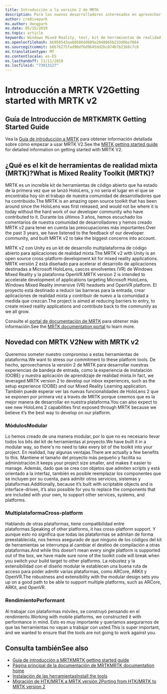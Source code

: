 ```yaml
---
title: Introducción a la versión 2 de MRTK
description: Para los nuevos desarrolladores interesados en aprovechar MRTK
author: cre8ivepark
ms.author: dongpark
ms.date: 05/15/2019
ms.topic: article
keywords: Windows Mixed Reality, test, kit de herramientas de realidad mixta, MRTK versión 2, MRTK, herramientas, SDK, HoloLens, HoloLens 2
ms.openlocfilehash: bb958543aa68586dd689a2048665b233d6be7064
ms.sourcegitcommit: b6b76275fad90df6d9645dd2bc074b7b2168c7c8
ms.translationtype: MT
ms.contentlocale: es-ES
ms.lasthandoff: 11/11/2019
ms.locfileid: "73913127"
---
```

# <a name="getting-started-with-mrtk-v2"></a><span data-ttu-id="492e4-104">Introducción a MRTK V2</span><span class="sxs-lookup"><span data-stu-id="492e4-104">Getting started with MRTK v2</span></span>

## <a name="mrtk-getting-started-guide"></a><span data-ttu-id="492e4-105">Guía de Introducción de MRTK</span><span class="sxs-lookup"><span data-stu-id="492e4-105">MRTK Getting Started Guide</span></span>
<span data-ttu-id="492e4-106">Vea la [Guía de introducción a MRTK](https://microsoft.github.io/MixedRealityToolkit-Unity/Documentation/GettingStartedWithTheMRTK.html) para obtener información detallada sobre cómo empezar a usar MRTK V2.</span><span class="sxs-lookup"><span data-stu-id="492e4-106">See the [MRTK getting started guide](https://microsoft.github.io/MixedRealityToolkit-Unity/Documentation/GettingStartedWithTheMRTK.html) for detailed information on getting started with MRTK V2.</span></span>

## <a name="what-is-mixed-reality-toolkit-mrtk"></a><span data-ttu-id="492e4-107">¿Qué es el kit de herramientas de realidad mixta (MRTK)?</span><span class="sxs-lookup"><span data-stu-id="492e4-107">What is Mixed Reality Toolkit (MRTK)?</span></span>
<span data-ttu-id="492e4-108">MRTK es un increíble kit de herramientas de código abierto que ha estado de la primera vez que se lanzó HoloLens, y no sería el lugar en el que se encontraba hoy sin el trabajo de nuestra comunidad de desarrolladores que ha contribuido.</span><span class="sxs-lookup"><span data-stu-id="492e4-108">The MRTK is an amazing open source toolkit that has been around since the HoloLens was first released, and would not be where it is today without the hard work of our developer community who have contributed to it.</span></span> <span data-ttu-id="492e4-109">Durante los últimos 3 años, hemos escuchado los comentarios de nuestra comunidad de desarrolladores y hemos creado MRTK v2 para tener en cuenta las preocupaciones más importantes.</span><span class="sxs-lookup"><span data-stu-id="492e4-109">Over the past 3 years, we have listened to the feedback of our developer community, and built MRTK v2 to take the biggest concerns into account.</span></span>  

<span data-ttu-id="492e4-110">MRTK v2 con Unity es un kit de desarrollo multiplataforma de código abierto para aplicaciones de realidad mixta.</span><span class="sxs-lookup"><span data-stu-id="492e4-110">The MRTK v2 with Unity is an open source cross-platform development kit for mixed reality applications.</span></span>  <span data-ttu-id="492e4-111">MRTK versión 2 está diseñado para acelerar el desarrollo de aplicaciones destinadas a Microsoft HoloLens, cascos envolventes (VR) de Windows Mixed Reality y la plataforma OpenVR.</span><span class="sxs-lookup"><span data-stu-id="492e4-111">MRTK version 2 is intended to accelerate development of applications targeting Microsoft HoloLens, Windows Mixed Reality immersive (VR) headsets and OpenVR platform.</span></span> <span data-ttu-id="492e4-112">El proyecto está destinado a reducir las barreras para la entrada, crear aplicaciones de realidad mixta y contribuir de nuevo a la comunidad a medida que crezcan.</span><span class="sxs-lookup"><span data-stu-id="492e4-112">The project is aimed at reducing barriers to entry, to create mixed reality applications and contribute back to the community as we all grow.</span></span> 

<span data-ttu-id="492e4-113">Consulte el [portal de documentación de MRTK](https://microsoft.github.io/MixedRealityToolkit-Unity/README.html) para obtener más información.</span><span class="sxs-lookup"><span data-stu-id="492e4-113">See the [MRTK documentation portal](https://microsoft.github.io/MixedRealityToolkit-Unity/README.html) to learn more.</span></span>

## <a name="new-with-mrtk-v2"></a><span data-ttu-id="492e4-114">Novedad con MRTK V2</span><span class="sxs-lookup"><span data-stu-id="492e4-114">New with MRTK v2</span></span>
<span data-ttu-id="492e4-115">Queremos someter nuestro compromiso a estas herramientas de plataforma.</span><span class="sxs-lookup"><span data-stu-id="492e4-115">We want to stress our commitment to these platform tools.</span></span>  <span data-ttu-id="492e4-116">De hecho, aprovechamos la versión 2 de MRTK para desarrollar nuestras experiencias de bandeja de entrada, como la experiencia de instalación (OOBE) y nuestra aplicación de aprendizaje de realidad mixta.</span><span class="sxs-lookup"><span data-stu-id="492e4-116">In fact, we leveraged MRTK version 2 to develop our inbox experiences, such as the setup experience (OOBE) and our Mixed Reality Learning application.</span></span>  <span data-ttu-id="492e4-117">También puede esperar ver las nuevas funcionalidades de HoloLens 2 que se exponen por primera vez a través de MRTK porque creemos que es la mejor manera de desarrollar en nuestra plataforma.</span><span class="sxs-lookup"><span data-stu-id="492e4-117">You can also expect to see new HoloLens 2 capabilities first exposed through MRTK because we believe it’s the best way to develop on our platform.</span></span> 

### <a name="modular"></a><span data-ttu-id="492e4-118">Módulos</span><span class="sxs-lookup"><span data-stu-id="492e4-118">Modular</span></span>
<span data-ttu-id="492e4-119">Lo hemos creado de una manera modular, por lo que no es necesario llevar todos los bits del kit de herramientas al proyecto.</span><span class="sxs-lookup"><span data-stu-id="492e4-119">We have built it in a modular way, so there's no need to take every bit of the toolkit into your project.</span></span>  <span data-ttu-id="492e4-120">En realidad, hay algunas ventajas.</span><span class="sxs-lookup"><span data-stu-id="492e4-120">There are actually a few benefits to this.</span></span>  <span data-ttu-id="492e4-121">Mantiene el tamaño del proyecto más pequeño y facilita su administración.</span><span class="sxs-lookup"><span data-stu-id="492e4-121">It keeps your project size smaller, and makes it easier to manage.</span></span>  <span data-ttu-id="492e4-122">Además, dado que se crea con objetos que admiten scripts y está orientado a la interfaz, también es posible reemplazar los componentes que se incluyen por su cuenta, para admitir otros servicios, sistemas y plataformas.</span><span class="sxs-lookup"><span data-stu-id="492e4-122">Additionally, because it’s built with scriptable objects and is interface-driven, it’s also possible for you to replace the components that are included with your own, to support other services, systems, and platforms.</span></span>

### <a name="cross-platform"></a><span data-ttu-id="492e4-123">Multiplataforma</span><span class="sxs-lookup"><span data-stu-id="492e4-123">Cross-platform</span></span>
<span data-ttu-id="492e4-124">Hablando de otras plataformas, tiene compatibilidad entre plataformas.</span><span class="sxs-lookup"><span data-stu-id="492e4-124">Speaking of other platforms, it has cross-platform support.</span></span>  <span data-ttu-id="492e4-125">Y aunque esto no significa que todas las plataformas se admitan de forma preestablecida, nos hemos asegurado de que ninguno de los códigos del kit de herramientas se interrumpa al cambiar el destino de compilación a otras plataformas.</span><span class="sxs-lookup"><span data-stu-id="492e4-125">And while this doesn’t mean every single platform is supported out of the box, we have made sure none of the toolkit code will break when you switch your build target to other platforms.</span></span>  <span data-ttu-id="492e4-126">La robustez y la extensibilidad con el diseño modular le establecen una buena ruta de acceso para poder admitir varias plataformas, como ARCore, ARKit y OpenVR.</span><span class="sxs-lookup"><span data-stu-id="492e4-126">The robustness and extensibility with the modular design sets you up on a good path to be able to support multiple platforms, such as ARCore, ARKit, and OpenVR.</span></span>

### <a name="performant"></a><span data-ttu-id="492e4-127">Rendimiento</span><span class="sxs-lookup"><span data-stu-id="492e4-127">Performant</span></span>
<span data-ttu-id="492e4-128">Al trabajar con plataformas móviles, se construyó pensando en el rendimiento.</span><span class="sxs-lookup"><span data-stu-id="492e4-128">Working with mobile platforms, we constructed it with performance in mind.</span></span>  <span data-ttu-id="492e4-129">Esto es muy importante y queríamos asegurarnos de que las herramientas no vayan a trabajar con usted.</span><span class="sxs-lookup"><span data-stu-id="492e4-129">This is super important, and we wanted to ensure that the tools are not going to work against you.</span></span>

## <a name="see-also"></a><span data-ttu-id="492e4-130">Consulta también</span><span class="sxs-lookup"><span data-stu-id="492e4-130">See also</span></span>
* [<span data-ttu-id="492e4-131">Guía de introducción a MRTK</span><span class="sxs-lookup"><span data-stu-id="492e4-131">MRTK getting started guide</span></span>](https://microsoft.github.io/MixedRealityToolkit-Unity/Documentation/GettingStartedWithTheMRTK.html)
* [<span data-ttu-id="492e4-132">Página principal de la documentación de MRTK</span><span class="sxs-lookup"><span data-stu-id="492e4-132">MRTK documentation home</span></span>](https://microsoft.github.io/MixedRealityToolkit-Unity/README.html)
* [<span data-ttu-id="492e4-133">Instalación de las herramientas</span><span class="sxs-lookup"><span data-stu-id="492e4-133">Install the tools</span></span>](install-the-tools.md)
* [<span data-ttu-id="492e4-134">Migración de HTK/MRTK a MRTK versión 2</span><span class="sxs-lookup"><span data-stu-id="492e4-134">Porting from HTK/MRTK to MRTK version 2</span></span>](https://microsoft.github.io/MixedRealityToolkit-Unity/Documentation/HTKToMRTKPortingGuide.html)
